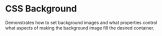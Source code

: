# CSS Background

Demonstrates how to set background images and what properties control what aspects of making the background image fill the desired container.

